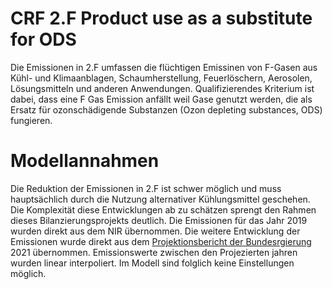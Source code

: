 # CRF 2.F Product use as a substitute for ODS

Die Emissionen in 2.F umfassen die flüchtigen Emissinen von F-Gasen aus Kühl- und Klimaanblagen, Schaumherstellung, Feuerlöschern, Aerosolen, Lösungsmitteln und anderen Anwendungen.
Qualifizierendes Kriterium ist dabei, dass eine F Gas Emission anfällt weil Gase genutzt werden, die als Ersatz für ozonschädigende Substanzen (Ozon depleting substances, ODS) fungieren.

# Modellannahmen

Die Reduktion der Emissionen in 2.F ist schwer möglich und muss hauptsächlich durch die Nutzung alternativer Kühlungsmittel geschehen.
Die Komplexität diese Entwicklungen ab zu schätzen sprengt den Rahmen dieses Bilanzierungsprojekts deutlich.
Die Emissionen für das Jahr 2019 wurden direkt aus dem NIR übernommen.
Die weitere Entwicklung der Emissionen wurde direkt aus dem [Projektionsbericht der Bundesrgierung](https://www.bmuv.de/download/projektionsbericht-der-bundesregierung-2021) 2021 übernommen.
Emissionswerte zwischen den Projezierten jahren wurden linear interpoliert.
Im Modell sind folglich keine Einstellungen möglich.

